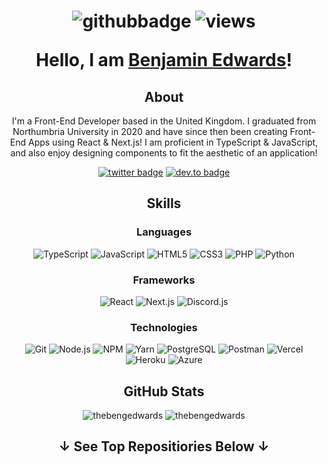 <div align="center">
<h1>

![githubbadge](https://img.shields.io/github/followers/thebengedwards?style=social)
![views](https://komarev.com/ghpvc/?username=thebengedwards&color=0A66C2&style=flat)

Hello, I am <a href="https://www.linkedin.com/in/thebengedwards/">Benjamin Edwards</a>!

</h1>

<div>
<h2>About</h2>

<p>I'm a Front-End Developer based in the United Kingdom. I graduated from Northumbria University in 2020 and have since then been creating Front-End Apps using React & Next.js! I am proficient in TypeScript & JavaScript, and also enjoy designing components to fit the aesthetic of an application!</p>

[![twitter badge](https://img.shields.io/badge/-@thebengedwards-1DA1F2?style=flat&logo=twitter&logoColor=white)](https://twitter.com/thebengedwards)
[![dev.to badge](https://img.shields.io/badge/-thebengedwards-0A66C2?style=flat&logo=linkedin)](https://www.linkedin.com/in/thebengedwards)

</div>

<div>
<h2>Skills</h2>

<div>
<h3>Languages</h3>

![TypeScript](https://img.shields.io/badge/-TypeScript-3178C6?&logo=TypeScript&logoColor=white&style=flat)
![JavaScript](https://img.shields.io/badge/-JavaScript-F7DF1E?logo=JavaScript&logoColor=white&style=flat)
![HTML5](https://img.shields.io/badge/-HTML5-E34F26?&logo=HTML5&logoColor=white&style=flat)
![CSS3](https://img.shields.io/badge/-CSS3-1572B6?&logo=CSS3&logoColor=white&style=flat)
![PHP](https://img.shields.io/badge/-PHP-777BB4?&logo=PHP&logoColor=white&style=flat)
![Python](https://img.shields.io/badge/-Python-3776AB?&logo=Python&logoColor=white&style=flat)

</div>

<div>
<h3>Frameworks</h3>

![React](https://img.shields.io/badge/-React-61DAFB?logo=React&logoColor=white&style=flat)
![Next.js](https://img.shields.io/badge/-Next.js-000000?logo=Next.js&logoColor=white&style=flat)
![Discord.js](https://img.shields.io/badge/-Discord.js-5865F2?logo=Discord&logoColor=white&style=flat)

</div>

<div>
<h3>Technologies</h3>

![Git](https://img.shields.io/badge/-Git-F05032?logo=git&logoColor=white&style=flat)
![Node.js](https://img.shields.io/badge/-Node.js-339933?logo=Node.js&logoColor=white&style=flat)
![NPM](https://img.shields.io/badge/-NPM-CB3837?logo=npm&logoColor=white&style=flat)
![Yarn](https://img.shields.io/badge/-Yarn-2C8EBB?logo=Yarn&logoColor=white&style=flat)
![PostgreSQL](https://img.shields.io/badge/-PostgreSQL-4169E1?logo=postgresql&logoColor=white&style=flat)
![Postman](https://img.shields.io/badge/-Postman-FF6C37?logo=Postman&logoColor=white&style=flat)
![Vercel](https://img.shields.io/badge/-Vercel-000000?logo=vercel&logoColor=white&style=flat)
![Heroku](https://img.shields.io/badge/-Heroku-430098?logo=heroku&logoColor=white&style=flat)
![Azure](https://img.shields.io/badge/-Azure-0078D4?logo=microsoftazure&logoColor=white&style=flat)

</div>

</div>

<div>
<h2>GitHub Stats</h2>

<img src="https://github-readme-stats.vercel.app/api?username=thebengedwards&hide_title=true&hide_border=true&show_icons=true&include_all_commits=true&count_private=true&theme=transparent" alt="thebengedwards" />
    
<img src="https://github-readme-stats.vercel.app/api/top-langs/?username=thebengedwards&hide_title=true&hide_border=true&layout=compact&langs_count=10&theme=transparent" alt="thebengedwards" />

</div>

<h2>↓ See Top Repositiories Below ↓</h2>

</div>
